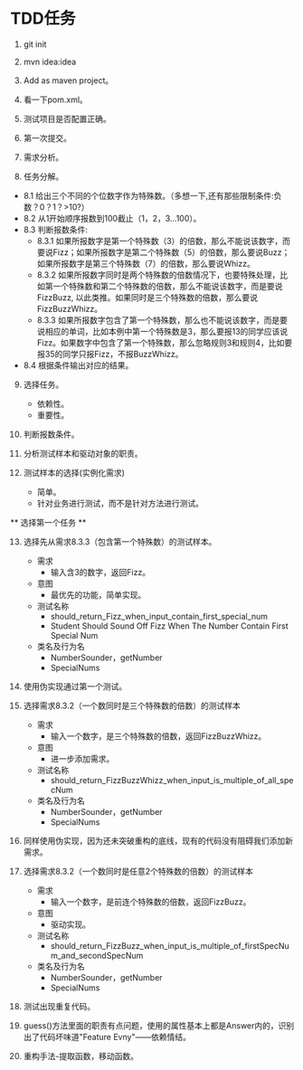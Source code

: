 # TDD任务

1. git init
2. mvn idea:idea
3. Add as maven project。
4. 看一下pom.xml。
5. 测试项目是否配置正确。
6. 第一次提交。
7. 需求分析。

8. 任务分解。
 - 8.1 给出三个不同的个位数字作为特殊数。（多想一下,还有那些限制条件:负数？0？1？>10?）
 - 8.2 从1开始顺序报数到100截止（1，2，3...100）。
 - 8.3 判断报数条件:
   - 8.3.1  如果所报数字是第一个特殊数（3）的倍数，那么不能说该数字，而要说Fizz；如果所报数字是第二个特殊数（5）的倍数，那么要说Buzz；如果所报数字是第三个特殊数（7）的倍数，那么要说Whizz。
   - 8.3.2  如果所报数字同时是两个特殊数的倍数情况下，也要特殊处理，比如第一个特殊数和第二个特殊数的倍数，那么不能说该数字，而是要说FizzBuzz, 以此类推。如果同时是三个特殊数的倍数，那么要说FizzBuzzWhizz。
   - 8.3.3  如果所报数字包含了第一个特殊数，那么也不能说该数字，而是要说相应的单词，比如本例中第一个特殊数是3，那么要报13的同学应该说Fizz。如果数字中包含了第一个特殊数，那么忽略规则3和规则4，比如要报35的同学只报Fizz，不报BuzzWhizz。
 - 8.4 根据条件输出对应的结果。
 
    
9. 选择任务。
    * 依赖性。
    * 重要性。
    
10. 判断报数条件。
11. 分析测试样本和驱动对象的职责。
12. 测试样本的选择(实例化需求)
    * 简单。
    * 针对业务进行测试，而不是针对方法进行测试。

** 选择第一个任务 **

13. 选择先从需求8.3.3（包含第一个特殊数）的测试样本。
    * 需求
        * 输入含3的数字，返回Fizz。
    * 意图
        * 最优先的功能，简单实现。
    * 测试名称
        * should_return_Fizz_when_input_contain_first_special_num
        * Student Should Sound Off Fizz When The Number Contain First Special Num
    * 类名及行为名
        * NumberSounder，getNumber
        * SpecialNums
14. 使用伪实现通过第一个测试。

15. 选择需求8.3.2（一个数同时是三个特殊数的倍数）的测试样本
    * 需求
        * 输入一个数字，是三个特殊数的倍数，返回FizzBuzzWhizz。
    * 意图
        * 进一步添加需求。
    * 测试名称
        * should_return_FizzBuzzWhizz_when_input_is_multiple_of_all_specNum
    * 类名及行为名
        * NumberSounder，getNumber
        * SpecialNums
16. 同样使用伪实现，因为还未突破重构的底线，现有的代码没有阻碍我们添加新需求。

17. 选择需求8.3.2（一个数同时是任意2个特殊数的倍数）的测试样本
    * 需求
        * 输入一个数字，是前连个特殊数的倍数，返回FizzBuzz。
    * 意图
        * 驱动实现。
    * 测试名称
        * should_return_FizzBuzz_when_input_is_multiple_of_firstSpecNum_and_secondSpecNum
    * 类名及行为名
        * NumberSounder，getNumber
        * SpecialNums
18. 测试出现重复代码。
19. guess()方法里面的职责有点问题，使用的属性基本上都是Answer内的，识别出了代码坏味道"Feature Evny"——依赖情结。
20. 重构手法-提取函数，移动函数。  
        